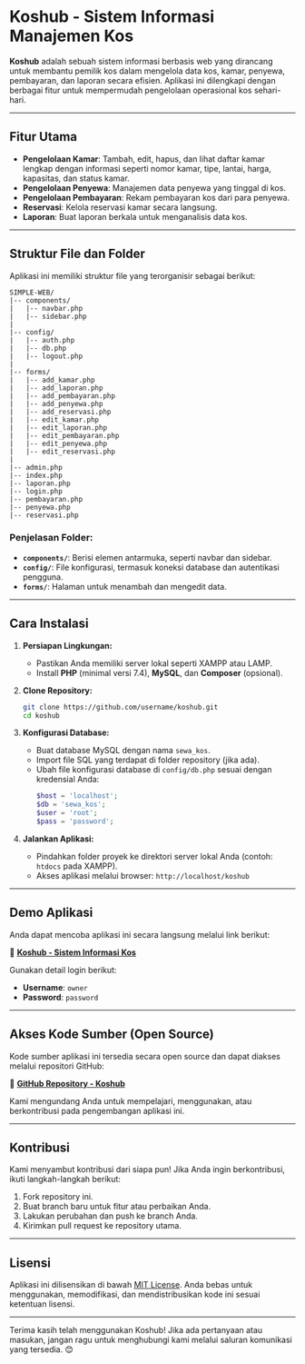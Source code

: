 # Koshub - Sistem Informasi Manajemen Kos

**Koshub** adalah sebuah sistem informasi berbasis web yang dirancang untuk membantu pemilik kos dalam mengelola data kos, kamar, penyewa, pembayaran, dan laporan secara efisien. Aplikasi ini dilengkapi dengan berbagai fitur untuk mempermudah pengelolaan operasional kos sehari-hari.

---

## **Fitur Utama**
- **Pengelolaan Kamar**: Tambah, edit, hapus, dan lihat daftar kamar lengkap dengan informasi seperti nomor kamar, tipe, lantai, harga, kapasitas, dan status kamar.
- **Pengelolaan Penyewa**: Manajemen data penyewa yang tinggal di kos.
- **Pengelolaan Pembayaran**: Rekam pembayaran kos dari para penyewa.
- **Reservasi**: Kelola reservasi kamar secara langsung.
- **Laporan**: Buat laporan berkala untuk menganalisis data kos.

---

## **Struktur File dan Folder**
Aplikasi ini memiliki struktur file yang terorganisir sebagai berikut:

```
SIMPLE-WEB/
|-- components/
|   |-- navbar.php
|   |-- sidebar.php
|
|-- config/
|   |-- auth.php
|   |-- db.php
|   |-- logout.php
|
|-- forms/
|   |-- add_kamar.php
|   |-- add_laporan.php
|   |-- add_pembayaran.php
|   |-- add_penyewa.php
|   |-- add_reservasi.php
|   |-- edit_kamar.php
|   |-- edit_laporan.php
|   |-- edit_pembayaran.php
|   |-- edit_penyewa.php
|   |-- edit_reservasi.php
|
|-- admin.php
|-- index.php
|-- laporan.php
|-- login.php
|-- pembayaran.php
|-- penyewa.php
|-- reservasi.php
```

### Penjelasan Folder:
- **`components/`**: Berisi elemen antarmuka, seperti navbar dan sidebar.
- **`config/`**: File konfigurasi, termasuk koneksi database dan autentikasi pengguna.
- **`forms/`**: Halaman untuk menambah dan mengedit data.

---

## **Cara Instalasi**
1. **Persiapan Lingkungan:**
   - Pastikan Anda memiliki server lokal seperti XAMPP atau LAMP.
   - Install **PHP** (minimal versi 7.4), **MySQL**, dan **Composer** (opsional).

2. **Clone Repository:**
   ```bash
   git clone https://github.com/username/koshub.git
   cd koshub
   ```

3. **Konfigurasi Database:**
   - Buat database MySQL dengan nama `sewa_kos`.
   - Import file SQL yang terdapat di folder repository (jika ada).
   - Ubah file konfigurasi database di `config/db.php` sesuai dengan kredensial Anda:
     ```php
     $host = 'localhost';
     $db = 'sewa_kos';
     $user = 'root';
     $pass = 'password';
     ```

4. **Jalankan Aplikasi:**
   - Pindahkan folder proyek ke direktori server lokal Anda (contoh: `htdocs` pada XAMPP).
   - Akses aplikasi melalui browser: `http://localhost/koshub`

---

## **Demo Aplikasi**
Anda dapat mencoba aplikasi ini secara langsung melalui link berikut:

🔗 **[Koshub - Sistem Informasi Kos](https://koshub.42web.io)**

Gunakan detail login berikut:
- **Username**: `owner`
- **Password**: `password`

---

## **Akses Kode Sumber (Open Source)**
Kode sumber aplikasi ini tersedia secara open source dan dapat diakses melalui repositori GitHub:

🔗 **[GitHub Repository - Koshub](https://github.com/username/koshub)**

Kami mengundang Anda untuk mempelajari, menggunakan, atau berkontribusi pada pengembangan aplikasi ini.

---

## **Kontribusi**
Kami menyambut kontribusi dari siapa pun! Jika Anda ingin berkontribusi, ikuti langkah-langkah berikut:
1. Fork repository ini.
2. Buat branch baru untuk fitur atau perbaikan Anda.
3. Lakukan perubahan dan push ke branch Anda.
4. Kirimkan pull request ke repository utama.

---

## **Lisensi**
Aplikasi ini dilisensikan di bawah [MIT License](https://opensource.org/licenses/MIT). Anda bebas untuk menggunakan, memodifikasi, dan mendistribusikan kode ini sesuai ketentuan lisensi.

---

Terima kasih telah menggunakan Koshub! Jika ada pertanyaan atau masukan, jangan ragu untuk menghubungi kami melalui saluran komunikasi yang tersedia. 😊

